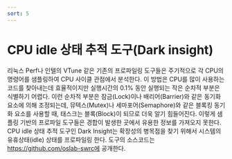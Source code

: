 ```yaml
---
sort: 5
---
```


# CPU idle 상태 추적 도구(Dark insight)

리눅스 Perf나 인텔의 VTune 같은 기존의 프로파일링 도구들은 주기적으로 각 CPU의 명령어를 샘플링하여 CPU 사이클 관점에서 분석한다. 이 방법은 CPU를 많이 사용하는 코드를 찾아내는데 효율적이지만 실행시간의 0.1% 동안 실행되는 작은 순차적 부분은 식별하기 어렵다. 이런 순차적 부분은 잠금(Lock)이나 배리어(Barrier)와 같은 동기화 요소에 의해 조정되는데, 뮤텍스(Mutex)나 세마포어(Semaphore)와 같은 블록킹 동기화 요소를 사용할 때, 태스크는 블록(Block)이 되므로 더욱 알기 힘들어진다. 이렇게 샘플링 기반의 프로파일 도구들은 경합이 발생한 곳에서 유용한 정보를 가져오지 못한다. CPU idle 상태 추적 도구인 Dark Insight는 확장성의 병목점을 찾기 위해서 시스템의 유휴상태(idle) 상태를 프로파일링 한다. 도구의 소스코드는 https://github.com/oslab-swrc에 공개한다.
